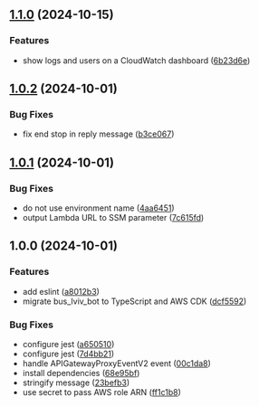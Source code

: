 ## [1.1.0](https://github.com/sturman/bus-lviv-bot/compare/v1.0.2...v1.1.0) (2024-10-15)

### Features

* show logs and users on a CloudWatch dashboard ([6b23d6e](https://github.com/sturman/bus-lviv-bot/commit/6b23d6e7578e6b807641c1b87fe567c2e00e49e2))

## [1.0.2](https://github.com/sturman/bus-lviv-bot/compare/v1.0.1...v1.0.2) (2024-10-01)

### Bug Fixes

* fix end stop in reply message ([b3ce067](https://github.com/sturman/bus-lviv-bot/commit/b3ce067e2e3ffaa757d1a635f045e03322b7eb92))

## [1.0.1](https://github.com/sturman/bus-lviv-bot/compare/v1.0.0...v1.0.1) (2024-10-01)

### Bug Fixes

* do not use environment name ([4aa6451](https://github.com/sturman/bus-lviv-bot/commit/4aa64513853a801d4c2d166a30a570b377c17fa3))
* output Lambda URL to SSM parameter ([7c615fd](https://github.com/sturman/bus-lviv-bot/commit/7c615fd6e241718fe9af156b1d81abf4a9b278ba))

## 1.0.0 (2024-10-01)

### Features

* add eslint ([a8012b3](https://github.com/sturman/bus-lviv-bot/commit/a8012b337e5b8b089cdfde733d3dcca55a12e238))
* migrate bus_lviv_bot to TypeScript and AWS CDK ([dcf5592](https://github.com/sturman/bus-lviv-bot/commit/dcf5592d2f5e017a0e7fc2bd75e9c07501da002e))

### Bug Fixes

* configure jest ([a650510](https://github.com/sturman/bus-lviv-bot/commit/a6505105e12e6b090d881e1624fabef695b2577d))
* configure jest ([7d4bb21](https://github.com/sturman/bus-lviv-bot/commit/7d4bb214426c9789d432bcd908a97957d10a9bb9))
* handle APIGatewayProxyEventV2 event ([00c1da8](https://github.com/sturman/bus-lviv-bot/commit/00c1da8d402bf358042031ea4a30d010dc7e11b7))
* install dependencies ([68e95bf](https://github.com/sturman/bus-lviv-bot/commit/68e95bf4f077379fc80cbcc9ee41f1afe63df7b9))
* stringify message ([23befb3](https://github.com/sturman/bus-lviv-bot/commit/23befb301221b066ae9d0da0849b4dd199f4014b))
* use secret to pass AWS role ARN ([ff1c1b8](https://github.com/sturman/bus-lviv-bot/commit/ff1c1b851695c6d0b4b271b339eb83ef26a104f7))
